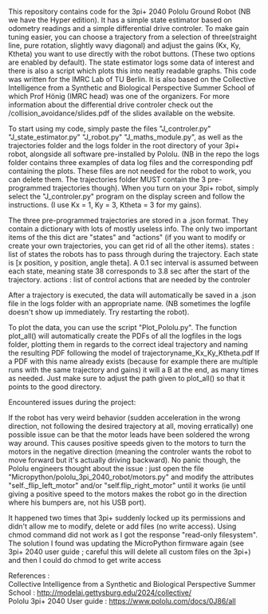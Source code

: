 This repository contains code for the 3pi+ 2040 Pololu Ground Robot (NB we have the Hyper edition). It has a simple state estimator based on odometry readings and a simple differential drive controler. To make gain tuning easier, you can choose a trajectory from a selection of three(straight line, pure rotation, slightly wavy diagonal)
and adjust the gains (Kx, Ky, Ktheta) you want to use directly with the robot buttons. (These two options are enabled by default). The state estimator logs some data of interest and there is also a script which plots this into neatly readable graphs.
This code was written for the IMRC Lab of TU Berlin. It is also based on the Collective Intelligence from a Synthetic and Biological Perspective Summer School of which Prof Hönig (IMRC head) was one of the organizers. For more information about the differential drive controler
check out the /collision_avoidance/slides.pdf of the slides available on the website.


To start using my code, simply paste the files "J_controler.py" "J_state_estimator.py" "J_robot.py" "J_maths_module.py", as well as the trajectories folder and the logs folder in the root directory of your 3pi+ robot, alongside all software pre-installed by Pololu.
(NB in the repo the logs folder contains three examples of data log files and the corresponding pdf containing the plots. These files are not needed for the robot to work, you can delete them. The trajectories folder MUST contain the 3 pre-programmed trajectories though).
When you turn on your 3pi+ robot, simply select the "J_controler.py" program on the display screen and follow the instructions. (I use Kx = 1, Ky = 3, Ktheta = 3 for my gains).

The three pre-programmed trajectories are stored in a .json format. They contain a dictionary with lots of mostly useless info. The only two important items of the this dict are "states" and "actions" (if you want to modify or create your own trajectories, you can get rid of all the other items).
states : list of states the robots has to pass through during the trajectory. Each state is [x position, y position, angle theta]. A 0.1 sec interval is assumed between each state, meaning state 38 corresponds to 3.8 sec after the start of the trajectory.
actions : list of control actions that are needed by the controler

After a trajectory is executed, the data will automatically be saved in a .json file in the logs folder with an appropriate name. (NB sometimes the logfile doesn't show up immediately. Try restarting the robot). 

To plot the data, you can use the script "Plot_Pololu.py". The function plot_all() will automatically create the PDFs of all the logfiles in the logs folder, plotting them in regards to the correct ideal trajectory and naming the resulting PDF following the model of trajectoryname_Kx_Ky_Ktheta.pdf 
If a PDF with this name already exists (because for example there are multiple runs with the same trajectory and gains) it will a B at the end, as many times as needed. 
Just make sure to adjust the path given to plot_all() so that it points to the good directory.


Encountered issues during the project:

If the robot has very weird behavior (sudden acceleration in the wrong direction, not following the desired trajectory at all, moving erratically) one possible issue can be that the motor leads have been soldered the wrong way around. This causes positive speeds given to the motors to turn the motors in the negative direction
(meaning the controler wants the robot to move forward but it's actually driving backward). No panic though, the Pololu engineers thought about the issue : just open the file "Micropython/pololu_3pi_2040_robot/motors.py" and modify the attributes "self._flip_left_motor" and/or "self.flip_right_motor" until it works 
(ie until giving a positive speed to the motors makes the robot go in the direction where his bumpers are, not his USB port).

It happened two times that 3pi+ suddenly locked up its permissions and didn't allow me to modify, delete or add files (no write access). Using chmod command did not work as I got the response "read-only filesystem". The solution I found was updating the MicroPython firmware again (see 3pi+ 2040 user guide ; careful this will delete all custom files on the 3pi+) and then I could do chmod to get write access



References : <br />
Collective Intelligence from a Synthetic and Biological Perspective Summer School :       http://modelai.gettysburg.edu/2024/collective/  <br />
Pololu 3pi+ 2040 User guide :     https://www.pololu.com/docs/0J86/all  <br />
